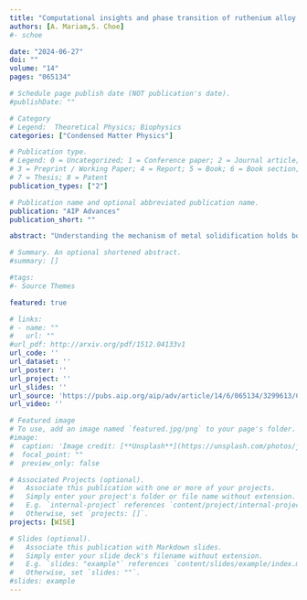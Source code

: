 ```yaml
---
title: "Computational insights and phase transition of ruthenium alloy by classical molecular dynamics simulations"
authors: [A. Mariam,S. Choe]
#- schoe

date: "2024-06-27"
doi: ""
volume: "14"
pages: "065134"

# Schedule page publish date (NOT publication's date).
#publishDate: ""

# Category
# Legend:  Theoretical Physics; Biophysics
categories: ["Condensed Matter Physics"]

# Publication type.
# Legend: 0 = Uncategorized; 1 = Conference paper; 2 = Journal article;
# 3 = Preprint / Working Paper; 4 = Report; 5 = Book; 6 = Book section;
# 7 = Thesis; 8 = Patent
publication_types: ["2"]

# Publication name and optional abbreviated publication name.
publication: "AIP Advances"
publication_short: ""

abstract: "Understanding the mechanism of metal solidification holds both theoretical significance and practical importance. In this study, we conducted molecular dynamics simulations to investigate the impact of cooling rates on the solidification of a melted ruthenium alloy using the embedded atom method (EAM) potential. The EAM potential is a widely employed interatomic potential for describing the metallic system, which can capture numerous crucial properties, including mechanical properties, the energy of competing crystal structure dynamics, defects, and liquid structures. Our simulations showed that upon quenching with different cooling rates, the system transformed into a supercooled liquid state at 1200 K, and a hexagonal close-packed cluster emerged as a dominant structure that remained stable even in the supercooled state. A critical cooling rate (1011 K/s) marked the transition from crystal to amorphous phase; this transition exhibited an upward trend as the superheating temperature increased until it reached the maximum achievable cooling rate. Our simulations also revealed that the optimal conditions for undercooling and superheating occur at ∼0.4396 and 1.2893 Tm, respectively, where Tm is the melting temperature. Our results provide comprehensive insights into the evolution of melt structures with changing temperatures during deep undercooling, the formation of homogeneous melt-free crystal regions, and the effect of the molten state on solidification phenomena."

# Summary. An optional shortened abstract.
#summary: []

#tags:
#- Source Themes

featured: true

# links:
# - name: ""
#   url: ""
#url_pdf: http://arxiv.org/pdf/1512.04133v1
url_code: ''
url_dataset: ''
url_poster: ''
url_project: ''
url_slides: ''
url_source: 'https://pubs.aip.org/aip/adv/article/14/6/065134/3299613/Computational-insights-and-phase-transition-of'
url_video: ''

# Featured image
# To use, add an image named `featured.jpg/png` to your page's folder.
#image:
#  caption: 'Image credit: [**Unsplash**](https://unsplash.com/photos/jdD8gXaTZsc)'
#  focal_point: ""
#  preview_only: false

# Associated Projects (optional).
#   Associate this publication with one or more of your projects.
#   Simply enter your project's folder or file name without extension.
#   E.g. `internal-project` references `content/project/internal-project/index.md`.
#   Otherwise, set `projects: []`.
projects: [WISE]

# Slides (optional).
#   Associate this publication with Markdown slides.
#   Simply enter your slide deck's filename without extension.
#   E.g. `slides: "example"` references `content/slides/example/index.md`.
#   Otherwise, set `slides: ""`.
#slides: example
---
```



